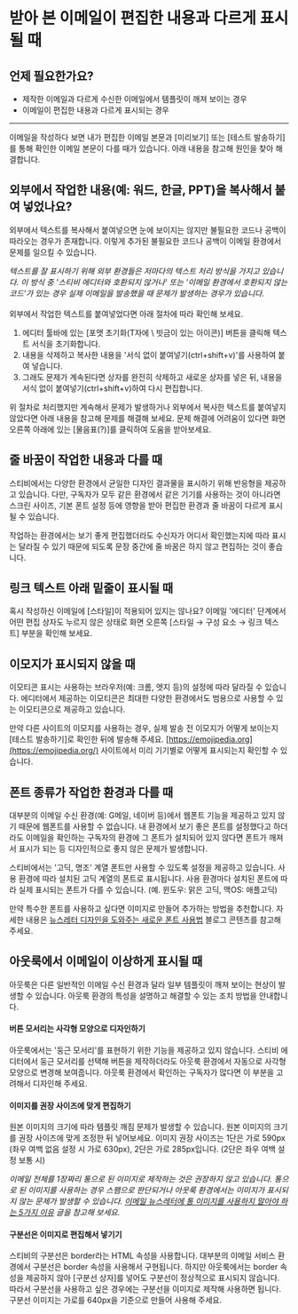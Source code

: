 # 받아 본 이메일이 편집한 내용과 다르게 표시될 때

## 언제 필요한가요?

* 제작한 이메일과 다르게 수신한 이메일에서 템플릿이 깨져 보이는 경우
* 이메일이 편집한 내용과 다르게 표시되는 경우

***

이메일을 작성하다 보면 내가 편집한 이메일 본문과 \[미리보기] 또는 \[테스트 발송하기]를 통해 확인한 이메일 본문이 다를 때가 있습니다. 아래 내용을 참고해 원인을 찾아 해결합니다.



## **외부에서 작업한 내용(예: 워드, 한글, PPT)을 복사해서 붙여 넣었나요?** <a href="#h_01gh8pbadxpf485v73dk70nq7j" id="h_01gh8pbadxpf485v73dk70nq7j"></a>

외부에서 텍스트를 복사해서 붙여넣으면 눈에 보이지는 않지만 불필요한 코드나 공백이 따라오는 경우가 존재합니다. 이렇게 추가된 불필요한 코드나 공백이 이메일 환경에서 문제를 일으킬 수 있습니다.

_텍스트를 잘 표시하기 위해 외부 환경들은 저마다의 텍스트 처리 방식을 가지고 있습니다. 이 방식 중 '스티비 에디터와 호환되지 않거나' 또는 '이메일 환경에서 호환되지 않는 코드'가 있는 경우 실제 이메일을 발송했을 때 문제가 발생하는 경우가 있습니다._ \
\
외부에서 작업한 텍스트를 붙여넣었다면 아래 절차에 따라 확인해 보세요.

1. 에디터 툴바에 있는 \[포맷 초기화(T자에 \ 빗금이 있는 아이콘)] 버튼을 클릭해 텍스트 서식을 초기화합니다.
2. 내용을 삭제하고 복사한 내용을 '서식 없이 붙여넣기(ctrl+shift+v)'를 사용하여 붙여 넣습니다.
3. 그래도 문제가 계속된다면 상자를 완전히 삭제하고 새로운 상자를 넣은 뒤, 내용을 서식 없이 붙여넣기(ctrl+shift+v)하여 다시 편집합니다.

위 절차로 처리했지만 계속해서 문제가 발생하거나 외부에서 복사한 텍스트를 붙여넣지 않았다면 아래 내용을 참고해 문제를 해결해 보세요. 문제 해결에 어려움이 있다면 화면 오른쪽 아래에 있는 \[물음표(?)]를 클릭하여 도움을 받아보세요.



## 줄 바꿈이 작업한 내용과 다를 때 <a href="#h_01gh8pbsr1yhh2j5m7pjgpngn2" id="h_01gh8pbsr1yhh2j5m7pjgpngn2"></a>

스티비에서는 다양한 환경에서 균일한 디자인 결과물을 표시하기 위해 반응형을 제공하고 있습니다. 다만, 구독자가 모두 같은 환경에서 같은 기기를 사용하는 것이 아니라면 스크린 사이즈, 기본 폰트 설정 등에 영향을 받아 편집한 환경과 줄 바꿈이 다르게 표시될 수 있습니다.&#x20;

작업하는 환경에서는 보기 좋게 편집했더라도 수신자가 어디서 확인했는지에 따라 표시는 달라질 수 있기 때문에 되도록 문장 중간에 줄 바꿈은 하지 않고 편집하는 것이 좋습니다.



## 링크 텍스트 아래 밑줄이 표시될 때

혹시 작성하신 이메일에 \[스타일]이 적용되어 있지는 않나요? 이메일 '에디터' 단계에서 어떤 편집 상자도 누르지 않은 상태로 화면 오른쪽 \[스타일 → 구성 요소 → 링크 텍스트] 부분을 확인해 보세요.



## 이모지가 표시되지 않을 때 <a href="#h_01gh8pc0cczhj95mye7nf1cecx" id="h_01gh8pc0cczhj95mye7nf1cecx"></a>

이모티콘 표시는 사용하는 브라우저(예: 크롬, 엣지 등)의 설정에 따라 달라질 수 있습니다. 에디터에서 제공하는 이모티콘은 최대한 다양한 환경에서도 범용으로 사용할 수 있는 이모티콘으로 제공하고 있습니다.&#x20;

만약 다른 사이트의 이모지를 사용하는 경우, 실제 발송 전 이모지가 어떻게 보이는지 \[테스트 발송하기]로 확인한 뒤에 발송해 주세요. [https://emojipedia.org](https://emojipedia.org/) 사이트에서 미리 기기별로 어떻게 표시되는지 확인할 수 있습니다.



## 폰트 종류가 작업한 환경과 다를 때 <a href="#h_01gh8pc5z7btn0zjwb07t4dgx0" id="h_01gh8pc5z7btn0zjwb07t4dgx0"></a>

대부분의 이메일 수신 환경(예: G메일, 네이버 등)에서 웹폰트 기능을 제공하고 있지 않기 때문에 웹폰트를 사용할 수 없습니다. 내 환경에서 보기 좋은 폰트를 설정했다고 하더라도 이메일을 확인하는 구독자의 환경에 그 폰트가 설치되어 있지 않다면 폰트가 깨져서 표시가 되는 등 디자인적으로 좋지 않은 문제가 발생합니다.&#x20;

스티비에서는 '고딕, 명조' 계열 폰트만 사용할 수 있도록 설정을 제공하고 있습니다. 사용 환경에 따라 설치된 고딕 계열의 폰트로 표시됩니다. 사용 환경마다 설치된 폰트에 따라 실제 표시되는 폰트가 다를 수 있습니다. (예. 윈도우: 맑은 고딕, 맥OS: 애플고딕)

만약 특수한 폰트를 사용하고 싶다면 이미지로 만들어 추가하는 방법을 추천합니다. 자세한 내용은 [뉴스레터 디자인을 도와주는 새로운 폰트 사용법](https://blog.stibee.com/%EB%89%B4%EC%8A%A4%EB%A0%88%ED%84%B0-%EB%94%94%EC%9E%90%EC%9D%B8%EC%9D%84-%EB%8F%84%EC%99%80%EC%A3%BC%EB%8A%94-%EC%83%88%EB%A1%9C%EC%9A%B4-%ED%8F%B0%ED%8A%B8-%EC%82%AC%EC%9A%A9%EB%B2%95-2a54c399145d) 블로그 콘텐츠를 참고해 주세요.



## 아웃룩에서 이메일이 이상하게 표시될 때 <a href="#h_01gh8pct786xrzbxrhtj0vsa2x" id="h_01gh8pct786xrzbxrhtj0vsa2x"></a>

아웃룩은 다른 일반적인 이메일 수신 환경과 달라 일부 템플릿이 깨져 보이는 현상이 발생할 수 있습니다. 아웃룩 환경의 특성을 설명하고 해결할 수 있는 조치 방법을 안내합니다.

#### **버튼 모서리는 사각형 모양으로 디자인하기** <a href="#h_01g4bwwc19aavsf5c44qkz34ks" id="h_01g4bwwc19aavsf5c44qkz34ks"></a>

아웃룩에서는 '둥근 모서리'를 표현하기 위한 기능을 제공하고 있지 않습니다. 스티비 에디터에서 둥근 모서리를 선택해 버튼을 제작하더라도 아웃룩 환경에서 자동으로 사각형 모양으로 변경해 보여줍니다. 아웃룩 환경에서 확인하는 구독자가 많다면 이 부분을 고려해서 디자인해 주세요.

#### **이미지를 권장 사이즈에 맞게 편집하기** <a href="#h_01g4bww1072n72jyas2fkvq014" id="h_01g4bww1072n72jyas2fkvq014"></a>

원본 이미지의 크기에 따라 템플릿 깨짐 문제가 발생할 수 있습니다. 원본 이미지의 크기를 권장 사이즈에 맞게 조정한 뒤 넣어보세요. 이미지 권장 사이즈는 1단은 가로 590px (좌우 여백 없음 설정 시 가로 630px), 2단은 가로 285px입니다. (2단은 좌우 여백 설정 보통 시)&#x20;

_이메일 전체를 1장짜리 통으로 된 이미지로 제작하는 것은 권장하지 않고 있습니다. 통으로 된 이미지를 사용하는 경우 스팸으로 판단되거나 아웃룩 환경에서는 이미지가 표시되지 않는 문제가 발생할 수 있습니다._ [_이메일 뉴스레터에 통 이미지를 사용하지 말아야 하는 5가지 이유_](https://blog.stibee.com/%ED%86%B5-%EC%9D%B4%EB%AF%B8%EC%A7%80%EB%A5%BC-%EC%82%AC%EC%9A%A9%ED%95%98%EC%A7%80-%EB%A7%90%EC%95%84%EC%95%BC-%ED%95%98%EB%8A%94-5%EA%B0%80%EC%A7%80-%EC%9D%B4%EC%9C%A0-f1dc85c07424) _글을 참고해 보세요._

#### **구분선은 이미지로 편집해서 넣기기** <a href="#h_01g4bww7dm8z5mvdh19d2sj2de" id="h_01g4bww7dm8z5mvdh19d2sj2de"></a>

스티비의 구분선은 border라는 HTML 속성을 사용합니다. 대부분의 이메일 서비스 환경에서 구분선은 border 속성을 사용해서 구현됩니다. 하지만 아웃룩에서는 border 속성을 제공하지 않아 \[구분선 상자]를 넣어도 구분선이 정상적으로 표시되지 않습니다. 따라서 구분선을 사용하고 싶은 경우에는 구분선을 이미지로 제작해 사용하면 됩니다. 구분선 이미지는 가로를 640px을 기준으로 만들어 사용해 주세요.
